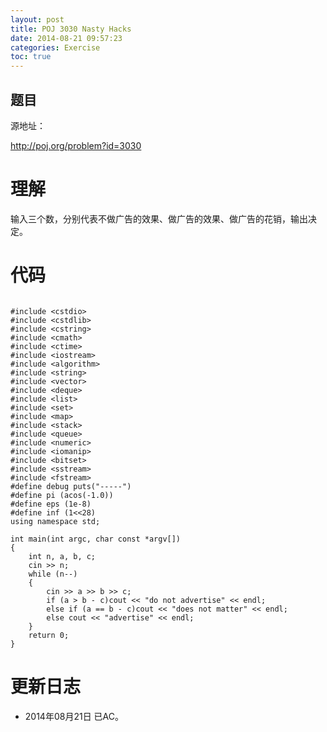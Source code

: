 ```yaml
---
layout: post
title: POJ 3030 Nasty Hacks
date: 2014-08-21 09:57:23
categories: Exercise
toc: true
---
```

## 题目
源地址：

http://poj.org/problem?id=3030

# 理解
输入三个数，分别代表不做广告的效果、做广告的效果、做广告的花销，输出决定。

<!-- more -->

# 代码

```

#include <cstdio>
#include <cstdlib>
#include <cstring>
#include <cmath>
#include <ctime>
#include <iostream>
#include <algorithm>
#include <string>
#include <vector>
#include <deque>
#include <list>
#include <set>
#include <map>
#include <stack>
#include <queue>
#include <numeric>
#include <iomanip>
#include <bitset>
#include <sstream>
#include <fstream>
#define debug puts("-----")
#define pi (acos(-1.0))
#define eps (1e-8)
#define inf (1<<28)
using namespace std;

int main(int argc, char const *argv[])
{
    int n, a, b, c;
    cin >> n;
    while (n--)
    {
        cin >> a >> b >> c;
        if (a > b - c)cout << "do not advertise" << endl;
        else if (a == b - c)cout << "does not matter" << endl;
        else cout << "advertise" << endl;
    }
    return 0;
}

```

# 更新日志
- 2014年08月21日 已AC。